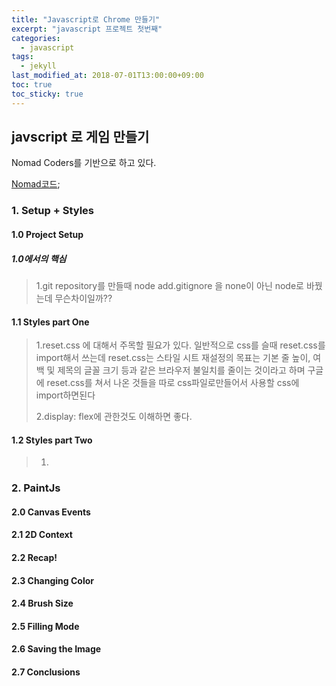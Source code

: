 ```yaml
---
title: "Javascript로 Chrome 만들기"
excerpt: "javascript 프로젝트 첫번째"
categories:
  - javascript
tags:
  - jekyll
last_modified_at: 2018-07-01T13:00:00+09:00
toc: true
toc_sticky: true
---
```


## javscript 로 게임 만들기

Nomad Coders를 기반으로 하고 있다.

[Nomad코드](https://academy.nomadcoders.co/courses/542034/lectures/9842675);

### 1. Setup + Styles

#### 1.0 Project Setup

##### 1.0에서의 핵심

> 1.git repository를 만들때 node add.gitignore 을 none이 아닌 node로 바꿨는데 무슨차이일까??

#### 1.1 Styles part One

> 1.reset.css 에 대해서 주목할 필요가 있다. 일반적으로 css를 슬때 reset.css를 import해서 쓰는데
> reset.css는 스타일 시트 재설정의 목표는 기본 줄 높이, 여백 및 제목의 글꼴 크기 등과 같은 브라우저 불일치를 줄이는 것이라고 하며
> 구글에 reset.css를 쳐서 나온 것들을 따로 css파일로만들어서 사용할 css에 import하면된다
>
> 2.display: flex에 관한것도 이해하면 좋다.

#### 1.2 Styles part Two

> 1.

### 2. PaintJs

#### 2.0 Canvas Events

#### 2.1 2D Context

#### 2.2 Recap!

#### 2.3 Changing Color

#### 2.4 Brush Size

#### 2.5 Filling Mode

#### 2.6 Saving the Image

#### 2.7 Conclusions
